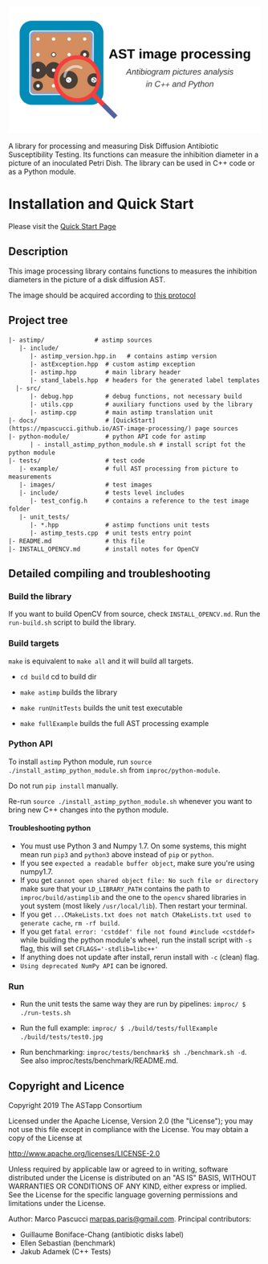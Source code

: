 ![ASTimp banner](docs/images/Github_social.png)

A library for processing and measuring Disk Diffusion Antibiotic Susceptibility Testing.
Its functions can measure the inhibition diameter in a picture of an inoculated Petri Dish.
The library can be used in C++ code or as a Python module.

# Installation and Quick Start
Please visit the [Quick Start Page](https://mpascucci.github.io/AST-image-processing/)

## Description
This image processing library contains functions to measures the inhibition diameters in the picture of a disk diffusion AST.

The image should be acquired according to [this protocol](https://mpascucci.github.io/ASTapp-protocol/)

## Project tree

```{}
|- astimp/              # astimp sources
   |- include/
      |- astimp_version.hpp.in   # contains astimp version
      |- astException.hpp  # custom astimp exception
      |- astimp.hpp        # main library header
      |- stand_labels.hpp  # headers for the generated label templates
  |- src/
      |- debug.hpp         # debug functions, not necessary build
      |- utils.cpp         # auxiliary functions used by the library
      |- astimp.cpp        # main astimp translation unit
|- docs/                   # [QuickStart](https://mpascucci.github.io/AST-image-processing/) page sources
|- python-module/          # python API code for astimp
      | - install_astimp_python_module.sh # install script fot the python module
|- tests/                  # test code
   |- example/             # full AST processing from picture to measurements
   |- images/              # test images
   |- include/             # tests level includes
      |- test_config.h     # contains a reference to the test image folder
   |- unit_tests/
      |- *.hpp             # astimp functions unit tests
      |- astimp_tests.cpp  # unit tests entry point
|- README.md               # this file
|- INSTALL_OPENCV.md       # install notes for OpenCV
```

## Detailed compiling and troubleshooting

### Build the library

If you want to build OpenCV from source, check `INSTALL_OPENCV.md`.
Run the `run-build.sh` script to build the library.

### Build targets
`make` is equivalent to `make all` and it will build all targets.

- `cd build` cd to build dir

- `make astimp` builds the library

- `make runUnitTests` builds the unit test executable

- `make fullExample` builds the full AST processing example

### Python API

To install `astimp` Python module, run `source ./install_astimp_python_module.sh` from `improc/python-module`.

Do not run `pip install` manually.

Re-run `source ./install_astimp_python_module.sh` whenever you want to bring new C++ changes into the python module.

#### Troubleshooting python
- You must use Python 3 and Numpy 1.7. On some systems, this might mean run `pip3` and `python3` above instead of `pip` or `python`.
- If you see `expected a readable buffer object`, make sure you're using numpy1.7.
- If you get `cannot open shared object file: No such file or directory` make sure that your `LD_LIBRARY_PATH` contains the path to `improc/build/astimplib` and the one to the `opencv` shared libraries in yout system (most likely `/usr/local/lib`). Then restart your terminal.
- If you get `...CMakeLists.txt does not match CMakeLists.txt used to generate cache`, `rm -rf build`.
- If you get `fatal error: 'cstddef' file not found #include <cstddef>` while building the python module's wheel, run the install script with `-s` flag, this will set `CFLAGS='-stdlib=libc++'`
- If anything does not update after install, rerun install with `-c` (clean) flag.
- `Using deprecated NumPy API` can be ignored.

### Run

- Run the unit tests the same way they are run by pipelines: `improc/ $ ./run-tests.sh`

- Run the full example: `improc/ $ ./build/tests/fullExample ./build/tests/test0.jpg`

- Run benchmarking: `improc/tests/benchmark$ sh ./benchmark.sh -d`. See also improc/tests/benchmark/README.md.

## Copyright and Licence

Copyright 2019 The ASTapp Consortium

Licensed under the Apache License, Version 2.0 (the "License");
you may not use this file except in compliance with the License.
You may obtain a copy of the License at

   <http://www.apache.org/licenses/LICENSE-2.0>

Unless required by applicable law or agreed to in writing, software
distributed under the License is distributed on an "AS IS" BASIS,
WITHOUT WARRANTIES OR CONDITIONS OF ANY KIND, either express or implied.
See the License for the specific language governing permissions and
limitations under the License.

Author: Marco Pascucci <marpas.paris@gmail.com>.
Principal contributors:
- Guillaume Boniface-Chang (antibiotic disks label)
- Ellen Sebastian (benchmark)
- Jakub Adamek (C++ Tests)
